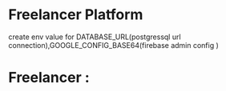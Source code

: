 # Freelancer Platform


create env value for DATABASE_URL(postgressql url connection),GOOGLE_CONFIG_BASE64(firebase admin config )

# Freelancer :
